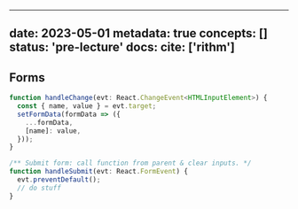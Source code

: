 
---
date: 2023-05-01
metadata: true
concepts: []
status: 'pre-lecture'
docs: 
cite: ['rithm']
---

## Forms

```ts
function handleChange(evt: React.ChangeEvent<HTMLInputElement>) {
  const { name, value } = evt.target;
  setFormData(formData => ({
    ...formData,
    [name]: value,
  }));
}

/** Submit form: call function from parent & clear inputs. */
function handleSubmit(evt: React.FormEvent) {
  evt.preventDefault();
  // do stuff
}
```